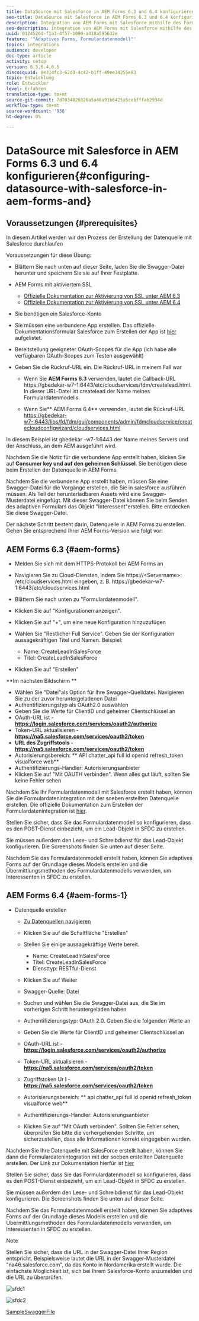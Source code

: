 ```yaml
---
title: DataSource mit Salesforce in AEM Forms 6.3 und 6.4 konfigurieren
seo-title: DataSource mit Salesforce in AEM Forms 6.3 und 6.4 konfigurieren
description: Integration von AEM Forms mit Salesforce mithilfe des Formulardatenmodells
seo-description: Integration von AEM Forms mit Salesforce mithilfe des Formulardatenmodells
uuid: 0124526d-f1a3-4f57-b090-a418a595632e
feature: '"Adaptives Forms, Formulardatenmodell"'
topics: integrations
audience: developer
doc-type: article
activity: setup
version: 6.3,6.4,6.5
discoiquuid: 8e314fc3-62d0-4c42-b1ff-49ee34255e83
topic: Entwicklung
role: Entwickler
level: Erfahren
translation-type: tm+mt
source-git-commit: 7d7034026826a5a46a91b6425a5cebfffab2934d
workflow-type: tm+mt
source-wordcount: '936'
ht-degree: 0%

---
```



# DataSource mit Salesforce in AEM Forms 6.3 und 6.4 konfigurieren{#configuring-datasource-with-salesforce-in-aem-forms-and}

## Voraussetzungen {#prerequisites}

In diesem Artikel werden wir den Prozess der Erstellung der Datenquelle mit Salesforce durchlaufen

Voraussetzungen für diese Übung:

* Blättern Sie nach unten auf dieser Seite, laden Sie die Swagger-Datei herunter und speichern Sie sie auf Ihrer Festplatte.
* AEM Forms mit aktiviertem SSL

   * [Offizielle Dokumentation zur Aktivierung von SSL unter AEM 6.3](https://helpx.adobe.com/experience-manager/6-3/sites/administering/using/ssl-by-default.html)
   * [Offizielle Dokumentation zur Aktivierung von SSL unter AEM 6.4](https://helpx.adobe.com/experience-manager/6-4/sites/administering/using/ssl-by-default.html)

* Sie benötigen ein Salesforce-Konto
* Sie müssen eine verbundene App erstellen. Das offizielle Dokumentationsformular Salesforce zum Erstellen der App ist [hier](https://help.salesforce.com/articleView?id=connected_app_create.htm&amp;type=0) aufgelistet.
* Bereitstellung geeigneter OAuth-Scopes für die App (ich habe alle verfügbaren OAuth-Scopes zum Testen ausgewählt)
* Geben Sie die Rückruf-URL ein. Die Rückruf-URL in meinem Fall war

   * Wenn Sie **AEM Forms 6.3** verwenden, lautet die Callback-URL https://gbedekar-w7-1:6443/etc/cloudservices/fdm/createlead.html. In dieser URL-Datei ist createlead der Name meines Formulardatenmodells.

   * Wenn Sie** AEM Forms 6.4** verwenden, lautet die Rückruf-URL [https://gbedekar-w7-:6443/libs/fd/fdm/gui/components/admin/fdmcloudservice/createcloudconfigwizard/cloudservices.html](https://gbedekar-w7-1:6443/libs/fd/fdm/gui/components/admin/fdmcloudservice/createcloudconfigwizard/cloudservices.html)

In diesem Beispiel ist gbedekar -w7-1:6443 der Name meines Servers und der Anschluss, an dem AEM ausgeführt wird.

Nachdem Sie die Notiz für die verbundene App erstellt haben, klicken Sie auf **Consumer key und auf den geheimen Schlüssel**. Sie benötigen diese beim Erstellen der Datenquelle in AEM Forms.

Nachdem Sie die verbundene App erstellt haben, müssen Sie eine Swagger-Datei für die Vorgänge erstellen, die Sie in salesforce ausführen müssen. Als Teil der herunterladbaren Assets wird eine Swagger-Musterdatei eingefügt. Mit dieser Swagger-Datei können Sie beim Senden des adaptiven Formulars das Objekt &quot;Interessent&quot;erstellen. Bitte entdecken Sie diese Swagger-Datei.

Der nächste Schritt besteht darin, Datenquelle in AEM Forms zu erstellen. Gehen Sie entsprechend Ihrer AEM Forms-Version wie folgt vor:

## AEM Forms 6.3 {#aem-forms}

* Melden Sie sich mit dem HTTPS-Protokoll bei AEM Forms an
* Navigieren Sie zu Cloud-Diensten, indem Sie https://&lt;Servername>: /etc/cloudservices.html eingeben, z. B. https://gbedekar-w7-1:6443/etc/cloudservices.html
* Blättern Sie nach unten zu &quot;Formulardatenmodell&quot;.
* Klicken Sie auf &quot;Konfigurationen anzeigen&quot;.
* Klicken Sie auf &quot;+&quot;, um eine neue Konfiguration hinzuzufügen
* Wählen Sie &quot;Restlicher Full Service&quot;. Geben Sie der Konfiguration aussagekräftigen Titel und Namen. Beispiel:

   * Name: CreateLeadInSalesForce
   * Titel: CreateLeadInSalesForce

* Klicken Sie auf &quot;Erstellen&quot;

**Im nächsten Bildschirm **

* Wählen Sie &quot;Datei&quot;als Option für Ihre Swagger-Quelldatei. Navigieren Sie zu der zuvor heruntergeladenen Datei
* Authentifizierungstyp als OAuth2.0 auswählen
* Geben Sie die Werte für ClientID und geheimer Clientschlüssel an
* OAuth-URL ist - **https://login.salesforce.com/services/oauth2/authorize**
* Token-URL aktualisieren - **https://na5.salesforce.com/services/oauth2/token**
* **URL des Zugriffstools - https://na5.salesforce.com/services/oauth2/token**
* Autorisierungsbereich: ** API   chatter_api full id   openid   refresh_token visualforce web**
* Authentifizierungs-Handler: Autorisierungsanbieter
* Klicken Sie auf &quot;Mit OAUTH verbinden&quot;. Wenn alles gut läuft, sollten Sie keine Fehler sehen

Nachdem Sie Ihr Formulardatenmodell mit Salesforce erstellt haben, können Sie die Formulardatenintegration mit der soeben erstellten Datenquelle erstellen. Die offizielle Dokumentation zum Erstellen der Formulardatenintegration ist [hier](https://helpx.adobe.com/aem-forms/6-3/data-integration.html).

Stellen Sie sicher, dass Sie das Formulardatenmodell so konfigurieren, dass es den POST-Dienst einbezieht, um ein Lead-Objekt in SFDC zu erstellen.

Sie müssen außerdem den Lese- und Schreibdienst für das Lead-Objekt konfigurieren. Die Screenshots finden Sie unten auf dieser Seite.

Nachdem Sie das Formulardatenmodell erstellt haben, können Sie adaptives Forms auf der Grundlage dieses Modells erstellen und die Übermittlungsmethoden des Formulardatenmodells verwenden, um Interessenten in SFDC zu erstellen.

## AEM Forms 6.4 {#aem-forms-1}

* Datenquelle erstellen

   * [Zu Datenquellen navigieren](http://localhost:4502/libs/fd/fdm/gui/components/admin/fdmcloudservice/fdm.html/conf/global)

   * Klicken Sie auf die Schaltfläche &quot;Erstellen&quot;
   * Stellen Sie einige aussagekräftige Werte bereit.

      * Name: CreateLeadInSalesForce
      * Titel: CreateLeadInSalesForce
      * Diensttyp: RESTful-Dienst
   * Klicken Sie auf Weiter
   * Swagger-Quelle: Datei
   * Suchen und wählen Sie die Swagger-Datei aus, die Sie im vorherigen Schritt heruntergeladen haben
   * Authentifizierungstyp: OAuth 2.0. Geben Sie die folgenden Werte an
   * Geben Sie die Werte für ClientID und geheimer Clientschlüssel an
   * OAuth-URL ist - **https://login.salesforce.com/services/oauth2/authorize**
   * Token-URL aktualisieren - **https://na5.salesforce.com/services/oauth2/token**
   * Zugriffstoken Ur **l - https://na5.salesforce.com/services/oauth2/token**
   * Autorisierungsbereich: ** api chatter_api full id openid refresh_token visualforce web**
   * Authentifizierungs-Handler: Autorisierungsanbieter
   * Klicken Sie auf &quot;Mit OAuth verbinden&quot;. Sollten Sie Fehler sehen, überprüfen Sie bitte die vorhergehenden Schritte, um sicherzustellen, dass alle Informationen korrekt eingegeben wurden.


Nachdem Sie Ihre Datenquelle mit SalesForce erstellt haben, können Sie dann die Formulardatenintegration mit der soeben erstellten Datenquelle erstellen. Der Link zur Dokumentation hierfür ist [hier](https://helpx.adobe.com/experience-manager/6-4/forms/using/create-form-data-models.html)

Stellen Sie sicher, dass Sie das Formulardatenmodell so konfigurieren, dass es den POST-Dienst einbezieht, um ein Lead-Objekt in SFDC zu erstellen.

Sie müssen außerdem den Lese- und Schreibdienst für das Lead-Objekt konfigurieren. Die Screenshots finden Sie unten auf dieser Seite.

Nachdem Sie das Formulardatenmodell erstellt haben, können Sie adaptives Forms auf der Grundlage dieses Modells erstellen und die Übermittlungsmethoden des Formulardatenmodells verwenden, um Interessenten in SFDC zu erstellen.

>[!NOTE]
>
>Stellen Sie sicher, dass die URL in der Swagger-Datei Ihrer Region entspricht. Beispielsweise lautet die URL in der Swagger-Musterdatei &quot;na46.salesforce.com&quot;, da das Konto in Nordamerika erstellt wurde. Die einfachste Möglichkeit ist, sich bei Ihrem Salesforce-Konto anzumelden und die URL zu überprüfen.

![sfdc1](assets/sfdc1.gif)

![sfdc2](assets/sfdc2.png)

[SampleSwaggerFile](assets/swagger-sales-force-lead.json)
